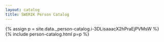 ```yaml
---
layout: catalog
title: SWERIK Person Catalog
---
```

{% assign p = site.data._person-catalog.i-3DLisaaacX2hPraEjPVMsW %}
{% include person-catalog.html p=p %}

